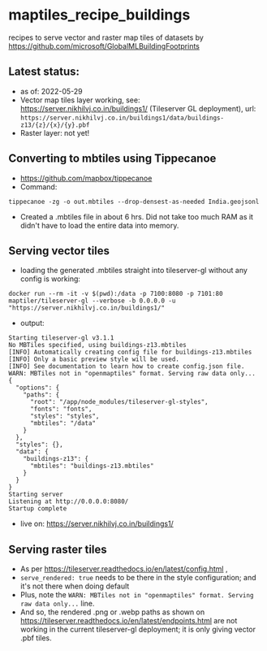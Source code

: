 # maptiles_recipe_buildings
recipes to serve vector and raster map tiles of datasets by https://github.com/microsoft/GlobalMLBuildingFootprints

## Latest status: 
- as of: 2022-05-29
- Vector map tiles layer working, see: https://server.nikhilvj.co.in/buildings1/ (Tileserver GL deployment), url: `https://server.nikhilvj.co.in/buildings1/data/buildings-z13/{z}/{x}/{y}.pbf`
- Raster layer: not yet!

## Converting to mbtiles using Tippecanoe
- https://github.com/mapbox/tippecanoe 
- Command:
```
tippecanoe -zg -o out.mbtiles --drop-densest-as-needed India.geojsonl
```
- Created a .mbtiles file in about 6 hrs. Did not take too much RAM as it didn't have to load the entire data into memory.

## Serving vector tiles
- loading the generated .mbtiles straight into tileserver-gl without any config is working:
```
docker run --rm -it -v $(pwd):/data -p 7100:8080 -p 7101:80 maptiler/tileserver-gl --verbose -b 0.0.0.0 -u "https://server.nikhilvj.co.in/buildings1/"
```
- output:
```
Starting tileserver-gl v3.1.1
No MBTiles specified, using buildings-z13.mbtiles
[INFO] Automatically creating config file for buildings-z13.mbtiles
[INFO] Only a basic preview style will be used.
[INFO] See documentation to learn how to create config.json file.
WARN: MBTiles not in "openmaptiles" format. Serving raw data only...
{
  "options": {
    "paths": {
      "root": "/app/node_modules/tileserver-gl-styles",
      "fonts": "fonts",
      "styles": "styles",
      "mbtiles": "/data"
    }
  },
  "styles": {},
  "data": {
    "buildings-z13": {
      "mbtiles": "buildings-z13.mbtiles"
    }
  }
}
Starting server
Listening at http://0.0.0.0:8080/
Startup complete
```

- live on: https://server.nikhilvj.co.in/buildings1/

## Serving raster tiles
- As per https://tileserver.readthedocs.io/en/latest/config.html , 
- `serve_rendered: true` needs to be there in the style configuration; and it's not there when doing default
- Plus, note the `WARN: MBTiles not in "openmaptiles" format. Serving raw data only...` line.
- And so, the rendered .png or .webp paths as shown on https://tileserver.readthedocs.io/en/latest/endpoints.html are not working in the current tileserver-gl deployment; it is only giving vector .pbf tiles.

